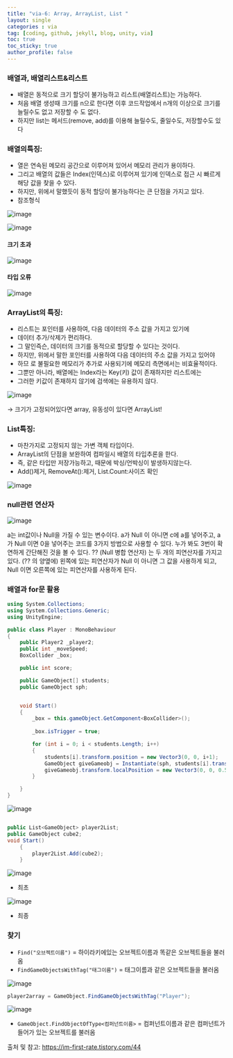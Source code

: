 ```yaml
---
title: "via-6: Array, ArrayList, List "
layout: single
categories : via
tag: [coding, github, jekyll, blog, unity, via]
toc: true
toc_sticky: true
author_profile: false
---
```




### 배열과, 배열리스트&리스트

- 배열은 동적으로 크기 할당이 불가능하고 리스트(배열리스트)는 가능하다.
- 처음 배열 생성때 크기를 n으로 한다면 이후 코드작업에서 n개의 이상으로 크기를 늘릴수도 없고 저장할 수 도 없다.
- 하지만 list는 메서드(remove, add)를 이용해 늘릴수도, 줄일수도, 저장할수도 있다


### 배열의특징:

- 열은 연속된 메모리 공간으로 이루어져 있어서 메모리 관리가 용이하다.
- 그리고 배열의 값들은 Index(인덱스)로 이루어져 있기에 인덱스로 접근 시 빠르게 해당 값을 찾을 수 있다.
- 하지만, 위에서 말했듯이 동적 할당이 불가능하다는 큰 단점을 가지고 있다.
- 참조형식

![image](https://user-images.githubusercontent.com/111720411/216757561-0241f40b-84b9-4c5d-b7f7-f08833df2845.png)

![image](https://user-images.githubusercontent.com/111720411/216757563-caabb1df-7636-4327-84e1-4b1b7348d9b5.png)



#### 크기 초과

![image](https://user-images.githubusercontent.com/111720411/216757565-9b068f14-5709-4247-aed3-aa7398a3260a.png)


#### 타입 오류
![image](https://user-images.githubusercontent.com/111720411/216757572-04a73b7e-04ba-4ee9-b738-5a40a7b85f38.png)


### ArrayList의 특징:
- 리스트는 포인터를 사용하여, 다음 데이터의 주소 값을 가지고 있기에 
- 데이터 추가/삭제가 편리하다.
- 그 말인즉슨, 데이터의 크기를 동적으로 할당할 수 있다는 것이다.
- 하지만, 위에서 말한 포인터를 사용하여 다음 데이터의 주소 값을 가지고 있어야 
- 하므 로 불필요한 메모리가 추가로 사용되기에 메모리 측면에서는 비효율적이다.
- 그뿐만 아니라, 배열에는 Index라는 Key(키) 값이 존재하지만 리스트에는 
- 그러한 키값이 존재하지 않기에 검색에는 유용하지 않다.

![image](https://user-images.githubusercontent.com/111720411/216757582-c7659116-e51e-4c52-8ca7-1ee06d930c3e.png)

→ 크기가 고정되어있다면 array, 유동성이 있다면 ArrayList!

### List특징: 

- 마찬가지로 고정되지 않는 가변 객체 타입이다.
- ArrayList의 단점을 보완하여 컴파일시 배열의 타입추론을 한다. 
- 즉, 같은 타입만 저장가능하고, 때문에 박싱/언박싱이 발생하지않는다.
- Add()제거, RemoveAt():제거, List.Count:사이즈 확인

![image](https://user-images.githubusercontent.com/111720411/216757589-d192f7e5-f777-436b-ab3d-689cb5561d82.png)


### null관련 연산자

![image](https://user-images.githubusercontent.com/111720411/216757595-c72f8ba4-8fa6-44f5-83e2-4d015d8ff81b.png)


a는 int값이나 Null을 가질 수 있는 변수이다.
a가 Null 이 아니면 c에 a를 넣어주고, a가 Null 이면 0을 넣어주는 코드를 3가지 방법으로 사용할 수 있다.
누가 봐도 3번이 확연하게 간단해진 것을 볼 수 있다.
?? (Null 병합 연산자) 는 두 개의 피연산자를 가지고 있다. (?? 의 양옆에)
왼쪽에 있는 피연산자가 Null 이 아니면 그 값을 사용하게 되고, Null 이면 오른쪽에 있는 피연산자를 사용하게 된다.
 

### 배열과 for문 활용

```c#
using System.Collections;
using System.Collections.Generic;
using UnityEngine;

public class Player : MonoBehaviour
{
    public Player2 _player2;   
    public int _moveSpeed;
    BoxCollider _box;

    public int score;

    public GameObject[] students;
    public GameObject sph;


    void Start()
    {
        _box = this.gameObject.GetComponent<BoxCollider>();
        
        _box.isTrigger = true;

        for (int i = 0; i < students.Length; i++)
        {
            students[i].transform.position = new Vector3(0, 0, i+1);
            GameObject giveGameobj = Instantiate(sph, students[i].transform);
            giveGameobj.transform.localPosition = new Vector3(0, 0, 0.5f);
        }

    }
}
```

![image](https://user-images.githubusercontent.com/111720411/216757624-0988ab7b-d831-4c81-b69d-f74c57193bc5.png)

```c#

public List<GameObject> player2List;
public GameObject cube2;
void Start()
    {
        player2List.Add(cube2);
    }

```

![image](https://user-images.githubusercontent.com/111720411/216757625-87e8f399-95d9-4290-b734-99ae48d8b987.png)


- 최초

![image](https://user-images.githubusercontent.com/111720411/216757627-20f2560e-a156-43d5-8eff-858fe332a03e.png)

- 최종



### 찾기

- `Find("오브젝트이름")` = 하이라키에있는 오브젝트이름과 똑같은 오브젝트들을 불러옴
- `FindGameObjectsWithTag("태그이름")` = 태그이름과 같은 오브젝트들을 불러옴


![image](https://user-images.githubusercontent.com/111720411/216757630-95e238ec-0f96-480d-a6f7-c88026fe377a.png)


```c#
player2array = GameObject.FindGameObjectsWithTag("Player");
```

![image](https://user-images.githubusercontent.com/111720411/216757634-a6f7a115-b841-49fe-aa3d-e183366f480a.png)


- `GameObject.FindObjectOfType<컴퍼넌트이름>` = 컴퍼넌트이름과 같은 컴퍼넌트가 
  들어가 있는 오브젝트를 불러옴


출처 및 참고: <https://im-first-rate.tistory.com/44> 
